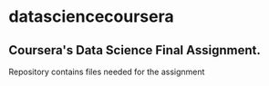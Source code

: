 # datasciencecoursera

## Coursera's Data Science Final Assignment.
Repository contains files needed for the assignment
